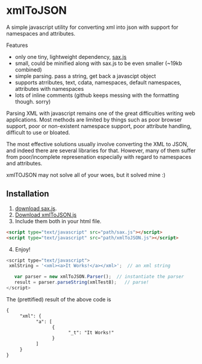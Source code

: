 xmlToJSON
=========

A simple javascript utility for converting xml into json with support for namespaces and attributes.

Features
* only one tiny, lightweight dependency, [sax.js](https://github.com/isaacs/sax-js)
* small, could be minified along with sax.js to be even smaller (~19kb combined)
* simple parsing.  pass a string, get back a javascipt object
* supports atrributes, text, cdata, namespaces, default namespaces, attributes with namespaces
* lots of inline comments (github keeps messing with the formatting though.  sorry)

Parsing XML with javascript remains one of the great difficulties writing web applications.
Most methods are limited by things such as poor browser support, poor or non-existent namespace support, poor attribute handling, difficult to use or bloated.

The most effective solutions usually involve converting the XML to JSON, and indeed there are several libraries for that.  However, many of them suffer from poor/incomplete represenation especially with regard to namespaces and attributes.

xmlTOJSON may not solve all of your woes, but it solved mine :)

Installation
------------
1. [download sax.js](https://raw.github.com/isaacs/sax-js/master/lib/sax.js).
2. [Download xmlToJSON.js](https://raw.github.com/metatribal/xmlToJSON/master/xmlToJSON.js)
3. Include them both in your html file.
 ```html
<script type="text/javascript" src="path/sax.js"></script>
<script type="text/javascript" src="path/xmlToJSON.js"></script>
 ```
4. Enjoy!
 ```javascript
<script type="text/javascript">
  xmlString = '<xml><a>It Works!</a></xml>';  // an xml string

	var parser = new xmlToJSON.Parser();  // instantiate the parser
	result = parser.parseString(xmlTest8);   // parse!
</script>
 ```
 The (prettified) result of the above code is
 ```html
 {
      "xml": {
            "a": [
                  {
                        "_t": "It Works!"
                  }
            ]
      }
}
```



 

